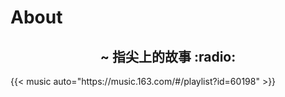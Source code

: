 # About


<!--more-->
<div style="text-align:center"><h2>~ 指尖上的故事 :radio:</h2></div>
{{< music auto="https://music.163.com/#/playlist?id=60198" >}}

